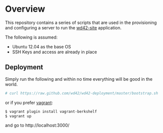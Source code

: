 # Overview
This repository contains a series of scripts that are used in the
provisioning and configuring a server to run the [wd42-site](https://github.com/wd42/wd42-site) application.

The following is assumed:

- Ubuntu 12.04 as the base OS
- SSH Keys and access are already in place

## Deployment
Simply run the following and within no time everything will be good in the world.

```bash
# curl https://raw.github.com/wd42/wd42-deployment/master/bootstrap.sh | bash
```

or if you prefer [vagrant](http://www.vagrantup.com):

```bash
$ vagrant plugin install vagrant-berkshelf
$ vagrant up
```

and go to http://localhost:3000/

